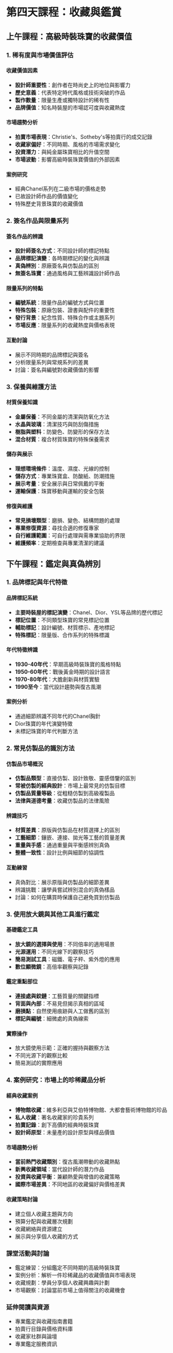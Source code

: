 # 第四天課程：收藏與鑑賞

## 上午課程：高級時裝珠寶的收藏價值

### 1. 稀有度與市場價值評估
#### 收藏價值因素
- **設計師重要性**：創作者在時尚史上的地位與影響力
- **歷史意義**：代表特定時代風格或技術突破的作品
- **製作數量**：限量生產或獨特設計的稀有性
- **品牌價值**：知名時裝屋的市場認可度與收藏熱度

#### 市場趨勢分析
- **拍賣市場表現**：Christie's、Sotheby's等拍賣行的成交記錄
- **收藏家偏好**：不同時期、風格的市場需求變化
- **投資潛力**：與純金屬珠寶相比的升值空間
- **市場波動**：影響高級時裝珠寶價值的外部因素

#### 案例研究
- 經典Chanel系列在二級市場的價格走勢
- 已故設計師作品的價值變化
- 特殊歷史背景珠寶的收藏價值

### 2. 簽名作品與限量系列
#### 簽名作品的辨識
- **設計師簽名方式**：不同設計師的標記特點
- **品牌標記演變**：各時期標記的變化與辨識
- **真偽辨別**：原廠簽名與仿製品的區別
- **無簽名珠寶**：通過風格與工藝辨識設計師作品

#### 限量系列的特點
- **編號系統**：限量作品的編號方式與位置
- **特殊包裝**：原廠包裝、證書與配件的重要性
- **發行背景**：紀念性質、特殊合作或主題系列
- **市場反應**：限量系列的收藏熱度與價格表現

#### 互動討論
- 展示不同時期的品牌標記與簽名
- 分析限量系列與常規系列的差異
- 討論：簽名與編號對收藏價值的影響

### 3. 保養與維護方法
#### 材質保養知識
- **金屬保養**：不同金屬的清潔與防氧化方法
- **水晶與玻璃**：清潔技巧與防刮傷措施
- **樹脂與塑料**：防變色、防變形的保存方法
- **混合材質**：複合材質珠寶的特殊保養需求

#### 儲存與展示
- **理想環境條件**：溫度、濕度、光線的控制
- **儲存方式**：專業珠寶盒、防酸紙、防潮措施
- **展示考量**：安全展示與日常佩戴的平衡
- **運輸保護**：珠寶移動與運輸的安全包裝

#### 修復與維護
- **常見損壞類型**：磨損、變色、結構問題的處理
- **專業修復資源**：尋找合適的修復專家
- **自行維護範圍**：可自行處理與需專業協助的界限
- **維護頻率**：定期檢查與專業清潔的建議

## 下午課程：鑑定與真偽辨別

### 1. 品牌標記與年代特徵
#### 品牌標記系統
- **主要時裝屋的標記演變**：Chanel、Dior、YSL等品牌的歷代標記
- **標記位置**：不同類型珠寶的常見標記位置
- **輔助標記**：設計編號、材質標示、產地標記
- **特殊標記**：限量版、合作系列的特殊標識

#### 年代特徵辨識
- **1930-40年代**：早期高級時裝珠寶的風格特點
- **1950-60年代**：戰後黃金時期的設計語言
- **1970-80年代**：大膽創新與材質實驗
- **1990至今**：當代設計趨勢與復古風潮

#### 案例分析
- 通過細節辨識不同年代的Chanel胸針
- Dior珠寶的年代演變特徵
- 未標記珠寶的年代判斷方法

### 2. 常見仿製品的識別方法
#### 仿製品市場概況
- **仿製品類型**：直接仿製、設計致敬、靈感借鑒的區別
- **常被仿製的經典設計**：市場上最常見的仿製目標
- **仿製品質量等級**：從粗糙仿製到高級複製品
- **法律與道德考量**：收藏仿製品的法律風險

#### 辨識技巧
- **材質差異**：原版與仿製品在材質選擇上的區別
- **工藝細節**：鑲嵌、連接、拋光等工藝的質量差異
- **重量與手感**：通過重量與平衡感辨別真偽
- **整體一致性**：設計比例與細節的協調性

#### 互動練習
- 真偽對比：展示原版與仿製品的細節差異
- 辨識挑戰：讓學員嘗試辨別混合的真偽樣品
- 討論：如何在購買時保護自己避免買到仿製品

### 3. 使用放大鏡與其他工具進行鑑定
#### 基礎鑑定工具
- **放大鏡的選擇與使用**：不同倍率的適用場景
- **光源運用**：不同光線下的觀察技巧
- **簡易測試工具**：磁鐵、電子秤、紫外燈的應用
- **數位顯微鏡**：高倍率觀察與記錄

#### 鑑定重點部位
- **連接處與鉸鏈**：工藝質量的關鍵指標
- **背面與內部**：不易見但揭示真相的區域
- **磨損點**：自然使用痕跡與人工做舊的區別
- **標記與編號**：細微處的真偽線索

#### 實際操作
- 放大鏡使用示範：正確的握持與觀察方法
- 不同光源下的觀察比較
- 簡易測試的實際應用

### 4. 案例研究：市場上的珍稀藏品分析
#### 經典收藏案例
- **博物館收藏**：維多利亞與艾伯特博物館、大都會藝術博物館的珍品
- **私人收藏**：著名收藏家的珍貴系列
- **拍賣記錄**：創下高價的經典時裝珠寶
- **設計師原型**：未量產的設計原型與樣品價值

#### 市場趨勢分析
- **當前熱門收藏類別**：復古風潮帶動的收藏熱點
- **新興收藏領域**：當代設計師的潛力作品
- **投資與收藏平衡**：兼顧熱愛與增值的收藏策略
- **國際市場差異**：不同地區的收藏偏好與價格差異

#### 收藏策略討論
- 建立個人收藏主題與方向
- 預算分配與收藏層次規劃
- 收藏網絡與資源建立
- 展示與分享個人收藏的方式

### 課堂活動與討論
- 鑑定練習：分組鑑定不同時期的高級時裝珠寶
- 案例分析：解析一件珍稀藏品的收藏價值與市場表現
- 收藏規劃：學員分享個人收藏興趣與計劃
- 市場觀察：討論當前市場上值得關注的收藏機會

### 延伸閱讀與資源
- 專業鑑定與收藏指南書籍
- 拍賣行目錄與價格資料庫
- 收藏家社群與論壇
- 專業鑑定服務資訊
